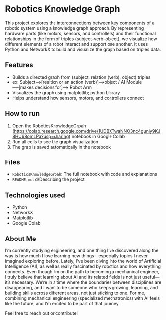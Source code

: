# Robotics Knowledge Graph

This project explores the interconnections between key components of a robotic system using a knowledge graph approach. By representing hardware parts (like motors, sensors, and controllers) and their functional relationships in the form of triples (subject–verb–object), we visualize how different elements of a robot interact and support one another.
It uses Python and NetworkX to build and visualize the graph based on triples data.

## Features
- Builds a directed graph from (subject, relation (verb), object) triples
- ex: Subject-->[realtion or an action (verb)]-->object / AI Module ──[makes decisions for]--> Robot Arm
- Visualizes the graph using matplotlib; python Library
- Helps understand how sensors, motors, and controllers connect

## How to run
1. Open the RoboticsKnowledgeGrpah (https://colab.research.google.com/drive/1UDBXTwaNNO3nc4guniy9KJ8HU68omLPa?usp=sharing) notebook in Google Colab 
2. Run all cells to see the graph visualization
3. The grap is saved automatically in the notebook

## Files
- `RoboticsKnowledgeGrpah`: The full notebook with code and explanations 
- `README.md`: d\Describing the project

## Technologies used
- Python  
- NetworkX  
- Matplotlib  
- Google Colab

## About Me
I’m currently studying engineering, and one thing I’ve discovered along the way is how much I love learning new things—especially topics I never imagined exploring before.
Lately, I’ve been diving into the world of Artificial Intelligence (AI), as well as really fascinated by robotics and how everything connects.
Even though I’m on the path to becoming a mechanical engineer, I truly believe that learning about AI and its related fields is not just useful—it’s necessary.
We’re in a time where the boundaries between disciplines are disappearing, and I want to be someone who keeps growing, learning, and building skills across different areas, not just sticking to one.
For me, combining mechanical engineering (specialized mechatronics) with AI feels like the future, and I’m excited to be part of that journey.

Feel free to reach out or contribute!
